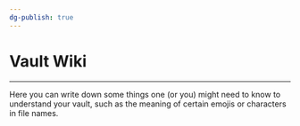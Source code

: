 ```yaml
---
dg-publish: true
---
```

# Vault Wiki
---
Here you can write down some things one (or you) might need to know to understand your vault, such as the meaning of certain emojis or characters in file names.